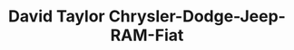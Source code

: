 ---
title: "David Taylor Chrysler-Dodge-Jeep-RAM-Fiat"
url: /murray/david-taylor-chrysler-dodge-jeep-ram-fiat/
shop: Autohaus
---